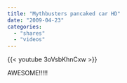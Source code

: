 ```yaml
---
title: "Mythbusters pancaked car HD"
date: "2009-04-23"
categories:
  - "shares"
  - "videos"
---
```


{{< youtube 3oVsbKhnCxw >}}

AWESOME!!!!!

